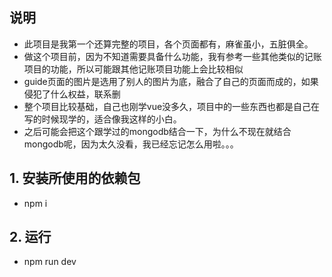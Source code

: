 ## 说明
- 此项目是我第一个还算完整的项目，各个页面都有，麻雀虽小，五脏俱全。
- 做这个项目前，因为不知道需要具备什么功能，我有参考一些其他类似的记账项目的功能，所以可能跟其他记账项目功能上会比较相似
- guide页面的图片是选用了别人的图片为底，融合了自己的页面而成的，如果侵犯了什么权益，联系删
- 整个项目比较基础，自己也刚学vue没多久，项目中的一些东西也都是自己在写的时候现学的，适合像我这样的小白。
- 之后可能会把这个跟学过的mongodb结合一下，为什么不现在就结合mongodb呢，因为太久没看，我已经忘记怎么用啦。。。
## 1. 安装所使用的依赖包
-  npm i

## 2. 运行
- npm run dev